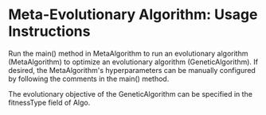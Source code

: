 # Meta-Evolutionary Algorithm: Usage Instructions
Run the main() method in MetaAlgorithm to run an evolutionary algorithm (MetaAlgorithm) to optimize an evolutionary algorithm (GeneticAlgorithm). If desired, the MetaAlgorithm's hyperparameters can be manually configured by following the comments in the main() method.

The evolutionary objective of the GeneticAlgorithm can be specified in the fitnessType field of Algo.